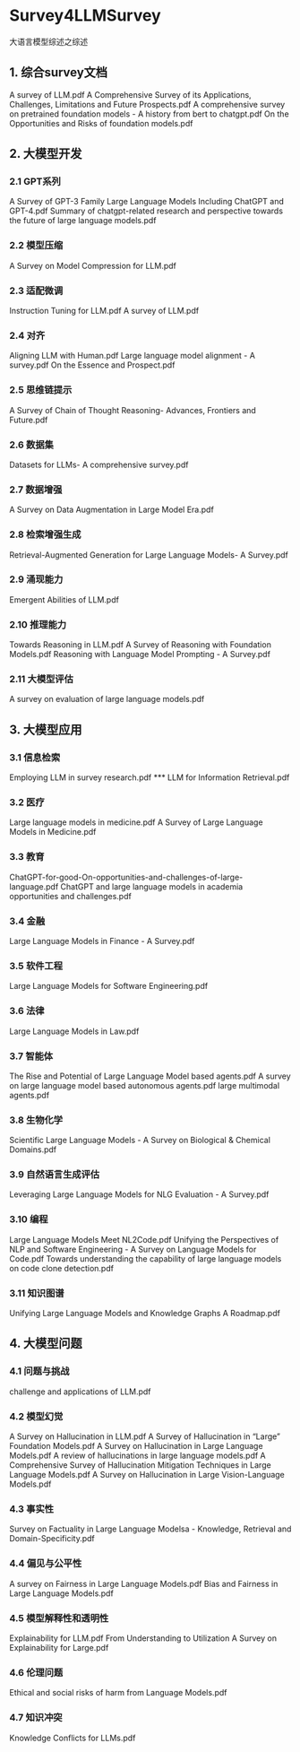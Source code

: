 # Survey4LLMSurvey
大语言模型综述之综述

## 1. 综合survey文档
A survey of LLM.pdf
A Comprehensive Survey of its Applications, Challenges, Limitations and Future Prospects.pdf
A comprehensive survey on pretrained foundation models - A history from bert to chatgpt.pdf
On the Opportunities and Risks of foundation models.pdf

## 2. 大模型开发
### 2.1 GPT系列
A Survey of GPT-3 Family Large Language Models Including ChatGPT and GPT-4.pdf
Summary of chatgpt-related research and perspective towards the future of large language models.pdf

### 2.2 模型压缩
A Survey on Model Compression for LLM.pdf

### 2.3 适配微调
Instruction Tuning for LLM.pdf
A survey of LLM.pdf

### 2.4 对齐
Aligning LLM with Human.pdf
Large language model alignment - A survey.pdf
On the Essence and Prospect.pdf

### 2.5 思维链提示
A Survey of Chain of Thought Reasoning- Advances, Frontiers and Future.pdf

### 2.6 数据集
Datasets for LLMs- A comprehensive survey.pdf

### 2.7 数据增强
A Survey on Data Augmentation in Large Model Era.pdf

### 2.8 检索增强生成
Retrieval-Augmented Generation for Large Language Models- A Survey.pdf

### 2.9 涌现能力
Emergent Abilities of LLM.pdf

### 2.10 推理能力
Towards Reasoning in LLM.pdf
A Survey of Reasoning with Foundation Models.pdf
Reasoning with Language Model Prompting - A Survey.pdf

### 2.11 大模型评估
A survey on evaluation of large language models.pdf

## 3. 大模型应用

### 3.1 信息检索
Employing LLM in survey research.pdf  ***
LLM for Information Retrieval.pdf

### 3.2 医疗
Large language models in medicine.pdf
A Survey of Large Language Models in Medicine.pdf

### 3.3 教育
ChatGPT-for-good-On-opportunities-and-challenges-of-large-language.pdf
ChatGPT and large language models in academia opportunities and challenges.pdf

### 3.4 金融
Large Language Models in Finance - A Survey.pdf

### 3.5 软件工程
Large Language Models for Software Engineering.pdf

### 3.6 法律
Large Language Models in Law.pdf

### 3.7 智能体
The Rise and Potential of Large Language Model based agents.pdf
A survey on large language model based autonomous agents.pdf
large multimodal agents.pdf

### 3.8 生物化学
Scientific Large Language Models - A Survey on Biological & Chemical Domains.pdf

### 3.9 自然语言生成评估
Leveraging Large Language Models for NLG Evaluation - A Survey.pdf

### 3.10 编程
Large Language Models Meet NL2Code.pdf
Unifying the Perspectives of NLP and Software Engineering - A Survey on Language Models for Code.pdf
Towards understanding the capability of large language models on code clone detection.pdf

### 3.11 知识图谱
Unifying Large Language Models and Knowledge Graphs A Roadmap.pdf

## 4. 大模型问题
### 4.1 问题与挑战
challenge and applications of LLM.pdf

### 4.2 模型幻觉
A Survey on Hallucination in LLM.pdf
A Survey of Hallucination in “Large” Foundation Models.pdf
A Survey on Hallucination in Large Language Models.pdf
A review of hallucinations in large language models.pdf
A Comprehensive Survey of Hallucination Mitigation Techniques in Large Language Models.pdf
A Survey on Hallucination in Large Vision-Language Models.pdf

### 4.3 事实性
Survey on Factuality in Large Language Modelsa - Knowledge, Retrieval and Domain-Specificity.pdf

### 4.4 偏见与公平性
A survey on Fairness in Large Language Models.pdf
Bias and Fairness in Large Language Models.pdf

### 4.5 模型解释性和透明性
Explainability for LLM.pdf
From Understanding to Utilization A Survey on Explainability for Large.pdf

### 4.6 伦理问题
Ethical and social risks of harm from Language Models.pdf

### 4.7 知识冲突
Knowledge Conflicts for LLMs.pdf

